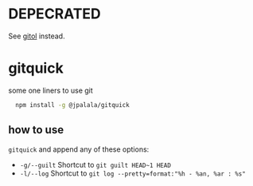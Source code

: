 # DEPECRATED

See [gitol](https://github.com/jpalala/gitol) instead.

# gitquick

some one liners to use git

```bash
  npm install -g @jpalala/gitquick
```

## how to use

`gitquick` and append any of these options:

 - `-g/--guilt` Shortcut to `git guilt HEAD~1 HEAD`
 - `-l/--log` Shortcut to `git log --pretty=format:"%h - %an, %ar : %s"`

